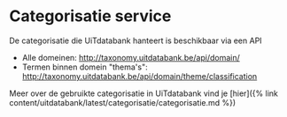 ---
---

# Categorisatie service

De categorisatie die UiTdatabank hanteert is beschikbaar via een API

* Alle domeinen: http://taxonomy.uitdatabank.be/api/domain/
* Termen binnen domein "thema's": http://taxonomy.uitdatabank.be/api/domain/theme/classification

Meer over de gebruikte categorisatie in UiTdatabank vind je [hier]({% link content/uitdatabank/latest/categorisatie/categorisatie.md %})
